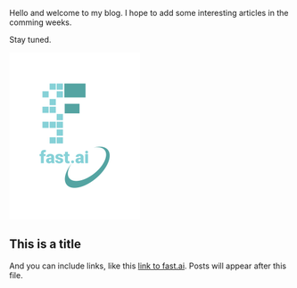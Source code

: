 Hello and welcome to my blog. I hope to add some interesting articles in the comming weeks.

Stay tuned.

![Image of fast.ai logo](images/logo.png)

## This is a title

And you can include links, like this [link to fast.ai](https://www.fast.ai). Posts will appear after this file. 
